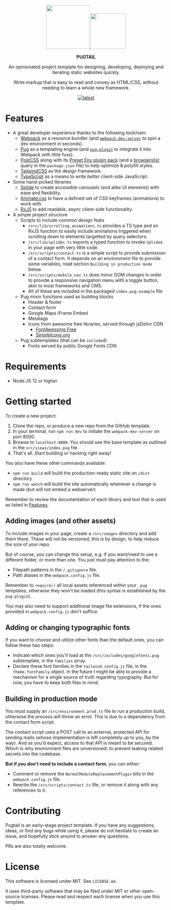 <div align="center">
  <div>
    <a href="https://pugjs.org">
      <img src="https://cdn.rawgit.com/pugjs/pug-logo/eec436cee8fd9d1726d7839cbe99d1f694692c0c/SVG/pug-final-logo-_-colour-128.svg"
      height="135">
    </a>
    <a href="https://tailwindcss.com">
      <img src="https://tailwindcss.com/_next/static/media/tailwindcss-mark.79614a5f61617ba49a0891494521226b.svg"
      height="110">
    </a>
  </div>

  **PUGTAIL**

  An opinionated project template for designing, developing, deploying and iterating static websites quickly.

  Write markup that is easy to read and convey as HTML/CSS, without needing to learn a whole new framework.

  [![latest](https://img.shields.io/github/v/tag/bglamadrid/pugtail?label=latest)](https://github.com/bglamadrid/pugtail/tags)
</div>

# Features

- A great developer experience thanks to the following toolchain:
  - [Webpack](https://webpack.js.org) as a resource bundler (and [`webpack-dev-server`](https://github.com/webpack/webpack-dev-server) to spin a dev environment in seconds).
  - [Pug](https://pugjs.org) as a templating engine (and [`pug-plugin`](https://github.com/webdiscus/pug-plugin) to integrate it into Webpack with little fuss).
  - [PostCSS](https://postcss.org) along with its [Preset Env plugin pack](https://github.com/csstools/postcss-plugins/tree/main/plugin-packs/postcss-preset-env) (and a [browserslist](https://github.com/browserslist/browserslist) query in the `package.json` file) to help optimize & polyfill styles.
  - [TailwindCSS](https://tailwindcss.com) as the design framework.
  - [TypeScript](https://www.typescriptlang.org) as a means to write _better_ client-side JavaScript.
- Some hand-picked libraries
  - [Splide](https://splidejs.com) to create accessible carousels (and alike UI elements) with ease and flexibility.
  - [Animate.css](https://animate.style) to have a defined set of CSS keyframes (animations) to work with.
  - [RxJS](https://rxjs.dev) to add readable, async client-side functionality.
- A simple project structure
  - Scripts to include common design feats
    - `/src/lib/scrolling_animations.ts` provides a TS type and an RxJS function to easily include animations triggered when scrolling down to elements targetted by query selectors.
    - `/src/lib/splides.ts` exports a typed function to invoke `Splide`s in your page with very little code.
    - `/src/scripts/contact.ts` is a simple script to provide submission of a contact form. It depends on an environment file to provide some variables, read section `Building in production mode` below.
    - `/src/scripts/mobile_nav.ts` does minor DOM changes in order to provide a responsive navigation menu with a toggle button, akin to most frameworks and CMS.
    - All of these are included in the packaged `index.pug.example` file
  - Pug mixin functions used as building blocks
    - Header & footer
    - Contact form
    - Google Maps iFrame Embed
    - Metatags
    - Icons from awesome free libraries, served through jsDelivr CDN
      - [FontAwesome Free](https://fontawesome.com)
      - [SimpleIcons.org](https://simpleicons.org)
  - Pug subtemplates (that can be `include`d)
    - Fonts served by public Google Fonts CDN


# Requirements

- Node.JS 12 or higher


# Getting started

To create a new project:
1. Clone the repo, or produce a new repo from the GitHub template.
2. In your terminal, run `npm run dev` to initiate the `webpack-dev-server` on port 8000.
3. Browse to `localhost:8000`. You should see the base template as outlined in the `src/views/index.pug` file.
4. That's all. Start building or hacking right away!

You also have these other commands available:
- `npm run build` will build the production-ready static site on `/dist` directory
- `npm run watch` will build the site automatically whenever a change is made (but will not embed a webserver)

Remember to review the documentation of each library and tool that is used as listed in [Features](#Features).


## Adding images (and other assets)

To include images in your page, create a `/src/images` directory and add them there. These will not be versioned; this is by design, to help reduce the size of your repo.

But of course, you can change this setup, e.g. if you want/need to use a different folder, or more than one. You just must pay attention to the:
- Filepath patterns in the `/.gitignore` file.
- Path aliases in the `webpack.config.js` file.

Remember to `require()` all local assets referenced within your `.pug` templates, otherwise they won't be loaded (this syntax is established by the `pug-plugin`).

You may also need to support additional image file extensions, if the ones provided in `webpack.config.js` don't suffice.


## Adding or changing typographic fonts

If you want to choose and utilize other fonts than the default ones, you can follow these two steps:
- Indicate which ones you'll load at the `/src/includes/googlefonts.pug` subtemplate, in the `families` array.
- Declare these font families in the `tailwind.config.js` file, in the `theme.fontFamily` object.
In the future I might be able to provide a mechanism for a single source of truth regarding typography. But for now, you have to keep both files in mind.


## Building in production mode

You _must_ supply an `/src/environment.prod.ts` file to run a production build, otherwise the process will throw an error. This is due to a dependency from the contact form script.

The contact script uses a POST call to an external, protected API for sending mails (whose implementation is left completely up to you, by the way). And as you'd expect, access to that API is meant to be secured. Which is why environment files are unversioned; to prevent leaking related secrets into the codebase.

**But if you don't need to include a contact form**, you can either:
- Comment or remove the `NormalModuleReplacementPlugin` bits in the `webpack.config.js` file.
- Rewrite the `/src/scripts/contact.ts` file, or remove it along with any references to it.


# Contributing

Pugtail is an early-stage project template. If you have any suggestions, ideas, or find any bugs while using it, please do not hesitate to create an issue, and hopefully stick around to answer any questions.

PRs are also totally welcome.


# License

This software is licensed under MIT. See `LICENSE.md`.

It uses third-party software that may be filed under MIT or other open-source licenses. Please read and respect each license when you use this template.
